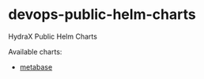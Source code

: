 # devops-public-helm-charts
HydraX Public Helm Charts

Available charts:
- [metabase](charts/metabase)